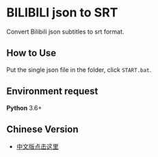 # BILIBILI json to SRT

Convert Bilibili json subtitles to srt format.

## How to Use
Put the single json file in the folder, click `START.bat`.

## Environment request
**Python** 3.6+

## Chinese Version 
- [中文版点击这里](ChineseREADME.md)